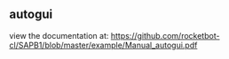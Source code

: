 ## autogui

 view the documentation at: https://github.com/rocketbot-cl/SAPB1/blob/master/example/Manual_autogui.pdf